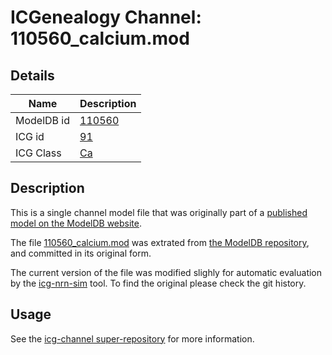 # ICGenealogy Channel: 110560\_calcium.mod

## Details

Name | Description
---- | -----------
ModelDB id | [110560](http://senselab.med.yale.edu/ModelDB/ShowModel.cshtml?model=110560)
ICG id | [91](http://icg.neurotheory.ox.ac.uk/channels/3/91)
ICG Class | [Ca](http://icg.neurotheory.ox.ac.uk/channels/3)

## Description

This is a single channel model file that was originally part of a [published model on the ModelDB website](http://senselab.med.yale.edu/mModelDB/ShowModel.cshtml?model=110560).


The file [110560\_calcium.mod](110560_calcium.mod) was extrated from [the ModelDB repository](http://senselab.med.yale.edu/ModelDB/ShowModel.cshtml?model=110560), and committed in its original form.

The current version of the file was modified slighly for automatic evaluation by the [icg-nrn-sim](https://github.com/icgenealogy/icg-nrn-sim) tool. To find the original please check the git history.


## Usage

See the [icg-channel super-repository](https://github.com/icgenealogy/icg-channels) for more information.